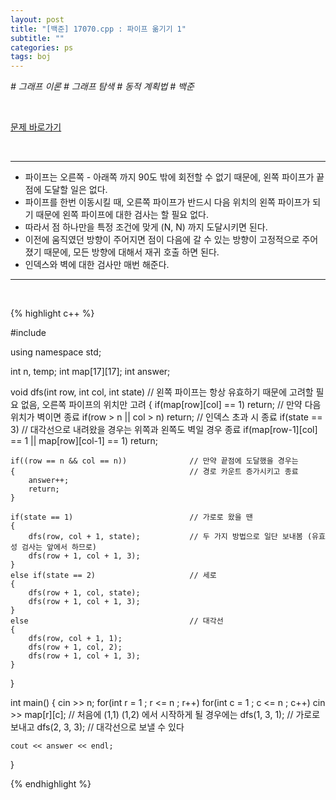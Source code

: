 ```yaml
---
layout: post
title: "[백준] 17070.cpp : 파이프 옮기기 1"
subtitle: ""
categories: ps
tags: boj
---
```


*# 그래프 이론 # 그래프 탐색 # 동적 계획법 # 백준*

<br>

[문제 바로가기](https://www.acmicpc.net/problem/17070)

<br>

---

- 파이프는 오른쪽 - 아래쪽 까지 90도 밖에 회전할 수 없기 때문에, 왼쪽 파이프가 끝점에 도달할 일은 없다.
- 파이프를 한번 이동시킬 때, 오른쪽 파이프가 반드시 다음 위치의 왼쪽 파이프가 되기 때문에 왼쪽 파이프에 대한 검사는 할 필요 없다.
- 따라서 점 하나만을 특정 조건에 맞게 (N, N) 까지 도달시키면 된다.
- 이전에 움직였던 방향이 주어지면 점이 다음에 갈 수 있는 방향이 고정적으로 주어졌기 때문에, 모든 방향에 대해서 재귀 호출 하면 된다.
- 인덱스와 벽에 대한 검사만 매번 해준다.

---
<br>

{% highlight c++ %}

#include <iostream>

using namespace std;

int n, temp;
int map[17][17];
int answer;

void dfs(int row, int col, int state)       // 왼쪽 파이프는 항상 유효하기 때문에 고려할 필요 없음, 오른쪽 파이프의 위치만 고려
{
    if(map[row][col] == 1) return;          // 만약 다음 위치가 벽이면 종료
    if(row > n || col > n) return;          // 인덱스 초과 시 종료
    if(state == 3)                          // 대각선으로 내려왔을 경우는 위쪽과 왼쪽도 벽일 경우 종료
        if(map[row-1][col] == 1 || map[row][col-1] == 1) return;

    if((row == n && col == n))              // 만약 끝점에 도달했을 경우는
    {                                       // 경로 카운트 증가시키고 종료
        answer++;
        return;
    }
    
    if(state == 1)                          // 가로로 왔을 땐
    {
        dfs(row, col + 1, state);           // 두 가지 방법으로 일단 보내봄 (유효성 검사는 앞에서 하므로)
        dfs(row + 1, col + 1, 3);
    }
    else if(state == 2)                     // 세로
    {
        dfs(row + 1, col, state);
        dfs(row + 1, col + 1, 3);
    }
    else                                    // 대각선
    {
        dfs(row, col + 1, 1);
        dfs(row + 1, col, 2);
        dfs(row + 1, col + 1, 3);
    }
}

int main()
{
    cin >> n;
    for(int r = 1 ; r <= n ; r++)
        for(int c = 1 ; c <= n ; c++)
            cin >> map[r][c];
                                            // 처음에 (1,1) (1,2) 에서 시작하게 될 경우에는
    dfs(1, 3, 1);                           // 가로로 보내고
    dfs(2, 3, 3);                           // 대각선으로 보낼 수 있다

    cout << answer << endl;
}

{% endhighlight %}

